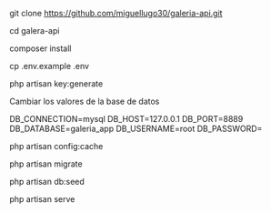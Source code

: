 git clone https://github.com/miguellugo30/galeria-api.git

cd galera-api

composer install

cp .env.example .env

php artisan key:generate

Cambiar los valores de la base de datos

DB_CONNECTION=mysql
DB_HOST=127.0.0.1
DB_PORT=8889
DB_DATABASE=galeria_app
DB_USERNAME=root
DB_PASSWORD=

php artisan config:cache

php artisan migrate

php artisan db:seed

php artisan serve
